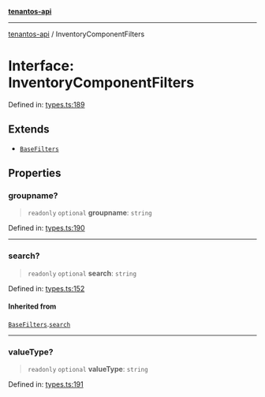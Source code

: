 [**tenantos-api**](../README.md)

***

[tenantos-api](../globals.md) / InventoryComponentFilters

# Interface: InventoryComponentFilters

Defined in: [types.ts:189](https://github.com/shadmanZero/tenantos-api/blob/5456fdea44f46a63455944d4982f5327cbeb3156/src/types.ts#L189)

## Extends

- [`BaseFilters`](BaseFilters.md)

## Properties

### groupname?

> `readonly` `optional` **groupname**: `string`

Defined in: [types.ts:190](https://github.com/shadmanZero/tenantos-api/blob/5456fdea44f46a63455944d4982f5327cbeb3156/src/types.ts#L190)

***

### search?

> `readonly` `optional` **search**: `string`

Defined in: [types.ts:152](https://github.com/shadmanZero/tenantos-api/blob/5456fdea44f46a63455944d4982f5327cbeb3156/src/types.ts#L152)

#### Inherited from

[`BaseFilters`](BaseFilters.md).[`search`](BaseFilters.md#search)

***

### valueType?

> `readonly` `optional` **valueType**: `string`

Defined in: [types.ts:191](https://github.com/shadmanZero/tenantos-api/blob/5456fdea44f46a63455944d4982f5327cbeb3156/src/types.ts#L191)
